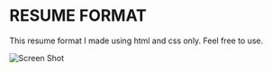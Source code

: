 # RESUME FORMAT
This resume format I made using html and css only. 
Feel free to use. 

![Screen Shot]("E:\\Projects\\web\\RESUME\\img\\1.png")